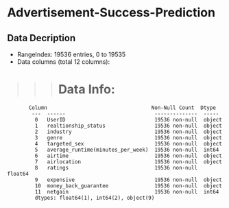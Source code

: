 # Advertisement-Success-Prediction

## Data Decription
* RangeIndex: 19536 entries, 0 to 19535
* Data columns (total 12 columns):
 >>> # Data Info:
           
           Column                                  Non-Null Count  Dtype  
            ---  ------                             --------------  -----  
             0   UserID                             19536 non-null  object 
             1   realtionship_status                19536 non-null  object 
             2   industry                           19536 non-null  object 
             3   genre                              19536 non-null  object 
             4   targeted_sex                       19536 non-null  object 
             5   average_runtime(minutes_per_week)  19536 non-null  int64  
             6   airtime                            19536 non-null  object 
             7   airlocation                        19536 non-null  object 
             8   ratings                            19536 non-null  float64
             9   expensive                          19536 non-null  object 
             10  money_back_guarantee               19536 non-null  object 
             11  netgain                            19536 non-null  int64  
             dtypes: float64(1), int64(2), object(9)
